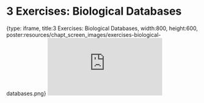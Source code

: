 # 3 Exercises: Biological Databases
 
{type: iframe, title:3 Exercises: Biological Databases, width:800, height:600, poster:resources/chapt_screen_images/exercises-biological-databases.png}
![](https://science.c-moor.org/module-model-org-db/exercises-biological-databases.html)
 

 
